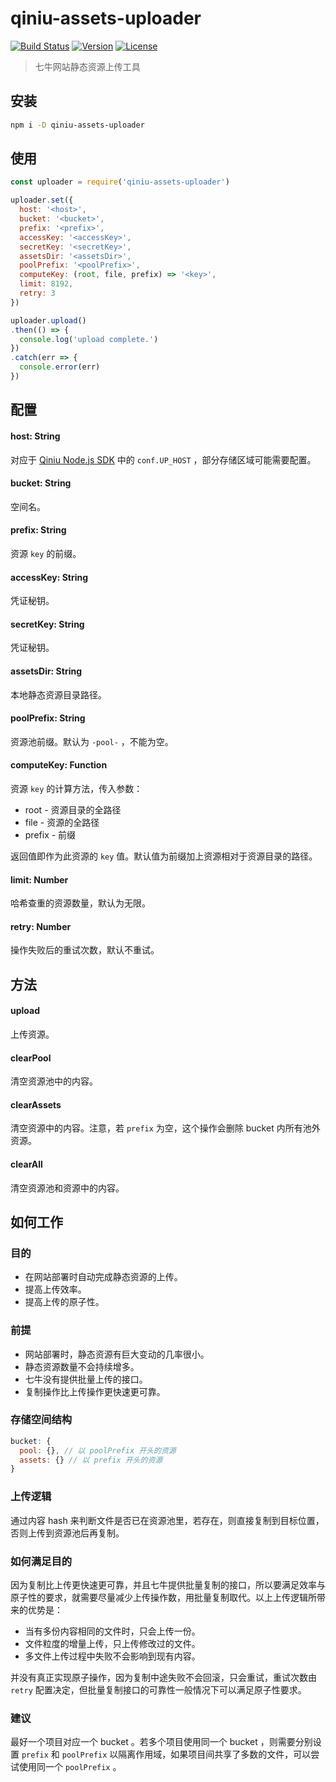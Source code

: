 # qiniu-assets-uploader

[![Build Status](https://circleci.com/gh/WEBuster/qiniu-assets-uploader/tree/master.svg?style=shield)](https://circleci.com/gh/WEBuster/qiniu-assets-uploader/tree/master)
[![Version](https://img.shields.io/npm/v/qiniu-assets-uploader.svg)](https://www.npmjs.com/package/qiniu-assets-uploader)
[![License](https://img.shields.io/npm/l/qiniu-assets-uploader.svg)](LICENSE)

> 七牛网站静态资源上传工具

## 安装

```bash
npm i -D qiniu-assets-uploader
```

## 使用

```js
const uploader = require('qiniu-assets-uploader')

uploader.set({
  host: '<host>',
  bucket: '<bucket>',
  prefix: '<prefix>',
  accessKey: '<accessKey>',
  secretKey: '<secretKey>',
  assetsDir: '<assetsDir>',
  poolPrefix: '<poolPrefix>',
  computeKey: (root, file, prefix) => '<key>',
  limit: 8192,
  retry: 3
})

uploader.upload()
.then(() => {
  console.log('upload complete.')
})
.catch(err => {
  console.error(err)
})
```

## 配置

#### host: String

对应于 [Qiniu Node.js SDK](https://github.com/qiniu/nodejs-sdk) 中的 `conf.UP_HOST` ，部分存储区域可能需要配置。

#### bucket: String

空间名。

#### prefix: String

资源 `key` 的前缀。

#### accessKey: String

凭证秘钥。

#### secretKey: String

凭证秘钥。

#### assetsDir: String

本地静态资源目录路径。

#### poolPrefix: String

资源池前缀。默认为 `-pool-` ，不能为空。

#### computeKey: Function

资源 `key` 的计算方法，传入参数：

  - root - 资源目录的全路径
  - file - 资源的全路径
  - prefix - 前缀

返回值即作为此资源的 `key` 值。默认值为前缀加上资源相对于资源目录的路径。

#### limit: Number

哈希查重的资源数量，默认为无限。

#### retry: Number

操作失败后的重试次数，默认不重试。


## 方法

#### upload

上传资源。

#### clearPool

清空资源池中的内容。

#### clearAssets

清空资源中的内容。注意，若 `prefix` 为空，这个操作会删除 bucket 内所有池外资源。

#### clearAll

清空资源池和资源中的内容。

## 如何工作

### 目的

- 在网站部署时自动完成静态资源的上传。
- 提高上传效率。
- 提高上传的原子性。

### 前提

- 网站部署时，静态资源有巨大变动的几率很小。
- 静态资源数量不会持续增多。
- 七牛没有提供批量上传的接口。
- 复制操作比上传操作更快速更可靠。

### 存储空间结构

```js
bucket: {
  pool: {}, // 以 poolPrefix 开头的资源
  assets: {} // 以 prefix 开头的资源
}
```

### 上传逻辑

通过内容 hash 来判断文件是否已在资源池里，若存在，则直接复制到目标位置，否则上传到资源池后再复制。

### 如何满足目的

因为复制比上传更快速更可靠，并且七牛提供批量复制的接口，所以要满足效率与原子性的要求，就需要尽量减少上传操作数，用批量复制取代。以上上传逻辑所带来的优势是：

- 当有多份内容相同的文件时，只会上传一份。
- 文件粒度的增量上传，只上传修改过的文件。
- 多文件上传过程中失败不会影响到现有内容。

并没有真正实现原子操作，因为复制中途失败不会回滚，只会重试，重试次数由 `retry` 配置决定，但批量复制接口的可靠性一般情况下可以满足原子性要求。

### 建议

最好一个项目对应一个 bucket 。若多个项目使用同一个 bucket ，则需要分别设置 `prefix` 和 `poolPrefix` 以隔离作用域，如果项目间共享了多数的文件，可以尝试使用同一个 `poolPrefix` 。
